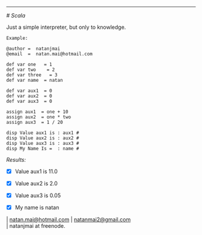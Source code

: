 
***
<i># Scala</i>

Just a simple interpreter, but only to knowledge.

	Example:

	@author =  natanjmai
	@email  =  natan.mai@hotmail.com

	def var one   = 1
	def var two    = 2
	def var three   = 3
	def var name  = natan
	
	def var aux1  = 0
	def var aux2  = 0
	def var aux3  = 0

	assign aux1  = one + 10
	assign aux2  = one * two
	assign aux3  = 1 / 20

	disp Value aux1 is : aux1 #
	disp Value aux2 is : aux2 #
	disp Value aux3 is : aux3 #
	disp My Name Is =  : name #

*Results:*

 - [x] Value aux1 is 11.0
 - [x] Value aux2 is 2.0
 - [x] Value aux3 is 0.05
 - [x] My name is natan


| natan.mai@hotmail.com 
| natanmai2@gmail.com   
| natanjmai at freenode. 
